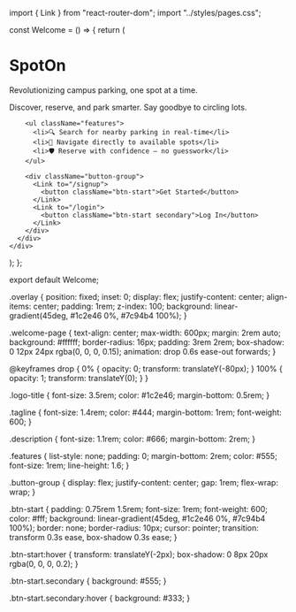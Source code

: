 import { Link } from "react-router-dom";
import "../styles/pages.css";

const Welcome = () => {
  return (
    <div className="overlay">
      <div className="welcome-page spotOn">
        <h1 className="logo-title">SpotOn</h1>
        <p className="tagline">Revolutionizing campus parking, one spot at a time.</p>
        <p className="description">
          Discover, reserve, and park smarter. Say goodbye to circling lots.
        </p>

        <ul className="features">
          <li>🔍 Search for nearby parking in real-time</li>
          <li>📍 Navigate directly to available spots</li>
          <li>🛡️ Reserve with confidence — no guesswork</li>
        </ul>

        <div className="button-group">
          <Link to="/signup">
            <button className="btn-start">Get Started</button>
          </Link>
          <Link to="/login">
            <button className="btn-start secondary">Log In</button>
          </Link>
        </div>
      </div>
    </div>
  );
};

export default Welcome;





.overlay {
  position: fixed;
  inset: 0;
  display: flex;
  justify-content: center;
  align-items: center;
  padding: 1rem;
  z-index: 100;
  background: linear-gradient(45deg, #1c2e46 0%, #7c94b4 100%);
}

.welcome-page {
  text-align: center;
  max-width: 600px;
  margin: 2rem auto;
  background: #ffffff;
  border-radius: 16px;
  padding: 3rem 2rem;
  box-shadow: 0 12px 24px rgba(0, 0, 0, 0.15);
  animation: drop 0.6s ease-out forwards;
}

@keyframes drop {
  0% {
    opacity: 0;
    transform: translateY(-80px);
  }
  100% {
    opacity: 1;
    transform: translateY(0);
  }
}

.logo-title {
  font-size: 3.5rem;
  color: #1c2e46;
  margin-bottom: 0.5rem;
}

.tagline {
  font-size: 1.4rem;
  color: #444;
  margin-bottom: 1rem;
  font-weight: 600;
}

.description {
  font-size: 1.1rem;
  color: #666;
  margin-bottom: 2rem;
}

.features {
  list-style: none;
  padding: 0;
  margin-bottom: 2rem;
  color: #555;
  font-size: 1rem;
  line-height: 1.6;
}

.button-group {
  display: flex;
  justify-content: center;
  gap: 1rem;
  flex-wrap: wrap;
}

.btn-start {
  padding: 0.75rem 1.5rem;
  font-size: 1rem;
  font-weight: 600;
  color: #fff;
  background: linear-gradient(45deg, #1c2e46 0%, #7c94b4 100%);
  border: none;
  border-radius: 10px;
  cursor: pointer;
  transition: transform 0.3s ease, box-shadow 0.3s ease;
}

.btn-start:hover {
  transform: translateY(-2px);
  box-shadow: 0 8px 20px rgba(0, 0, 0, 0.2);
}

.btn-start.secondary {
  background: #555;
}

.btn-start.secondary:hover {
  background: #333;
}
